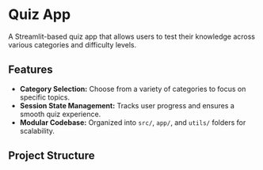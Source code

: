# Quiz App

A Streamlit-based quiz app that allows users to test their knowledge across various categories and difficulty levels.

## Features

- **Category Selection:** Choose from a variety of categories to focus on specific topics.
- **Session State Management:** Tracks user progress and ensures a smooth quiz experience.
- **Modular Codebase:** Organized into `src/`, `app/`, and `utils/` folders for scalability.

## Project Structure
